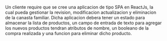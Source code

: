 Un cliente require que se cree una aplicacion de tipo SPA en ReactJs, la cual pueda gestionar la revision, modificacion actualizacion y eliminacion de la canasta familiar. Dicha aplicacion debera tener un estado para almacenar la lista de productos, un campo de entrada de texto para agregar los nuevos productos tendran atributos de nombre, un booleano de la compra realizada y una funcion para eliminar dicho producto.


